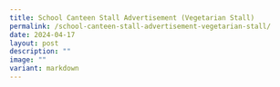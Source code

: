 ```yaml
---
title: School Canteen Stall Advertisement (Vegetarian Stall)
permalink: /school-canteen-stall-advertisement-vegetarian-stall/
date: 2024-04-17
layout: post
description: ""
image: ""
variant: markdown
---
```

<p></p>